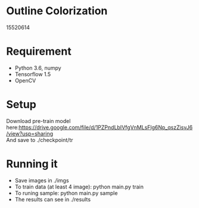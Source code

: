 # Outline Colorization  
15520614
# Requirement
- Python 3.6, numpy  
- Tensorflow 1.5  
- OpenCV
# Setup
Download pre-train model here:https://drive.google.com/file/d/1PZPndLbIVfgVnMLsFlg6Np_qszZisvJ6/view?usp=sharing  
And save to ./checkpoint/tr
# Running it
- Save images in ./imgs  
- To train data (at least 4 image): python main.py train  
- To runing sample: python main.py sample  
- The results can see in ./results
